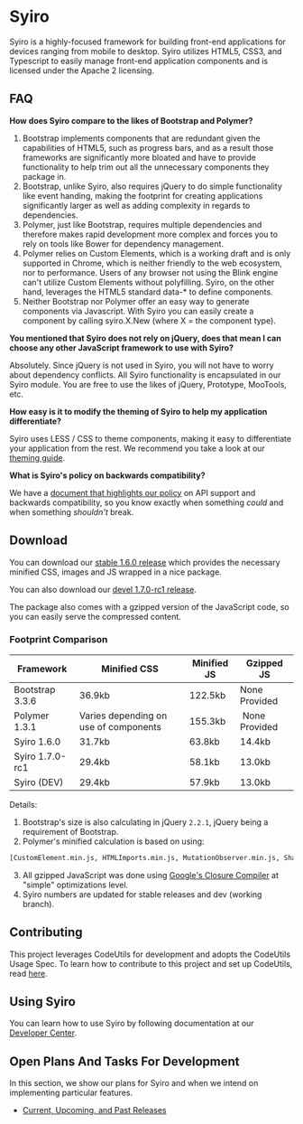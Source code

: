 # Syiro #

Syiro is a highly-focused framework for building front-end applications for devices ranging from mobile to desktop. Syiro utilizes HTML5, CSS3, and Typescript to easily manage front-end application components and is licensed under the Apache 2 licensing.

## FAQ ##

**How does Syiro compare to the likes of Bootstrap and Polymer?**

1. Bootstrap implements components that are redundant given the capabilities of HTML5, such as progress bars, and as a result those frameworks are significantly more bloated and have to provide functionality to help trim out all the unnecessary components they package in.
2. Bootstrap, unlike Syiro, also requires jQuery to do simple functionality like event handing, making the footprint for creating applications significantly larger as well as adding complexity in regards to dependencies.
3. Polymer, just like Bootstrap, requires multiple dependencies and therefore makes rapid development more complex and forces you to rely on tools like Bower for dependency management.
4. Polymer relies on Custom Elements, which is a working draft and is only supported in Chrome, which is neither friendly to the web ecosystem, nor to performance. Users of any browser not using the Blink engine can't utilize Custom Elements without polyfilling. Syiro, on the other hand, leverages the HTML5 standard data-* to define components.
5. Neither Bootstrap nor Polymer offer an easy way to generate components via Javascript. With Syiro you can easily create a component by calling syiro.X.New (where X = the component type).

**You mentioned that Syiro does not rely on jQuery, does that mean I can choose any other JavaScript framework to use with Syiro?**

Absolutely. Since jQuery is not used in Syiro, you will not have to worry about dependency conflicts. All Syiro functionality is encapsulated in our Syiro module. You are free to use the likes of jQuery, Prototype, MooTools, etc.

**How easy is it to modify the theming of Syiro to help my application differentiate?**

Syiro uses LESS / CSS to theme components, making it easy to differentiate your application from the rest. We recommend you take a look at our [theming guide](http://stroblindustries.com/devcenter/index.html?product=syiro&doc=theming).

**What is Syiro's policy on backwards compatibility?**

We have a [document that highlights our policy](http://stroblindustries.com/devcenter/index.html?product=syiro&doc=api-support-policy) on API support and backwards compatibility, so you know exactly when something *could* and when something *shouldn't* break.

## Download ##

You can download our [stable 1.6.0 release](https://github.com/StroblIndustries/Syiro/releases/download/1.6.0/stable.tar.gz) which provides the necessary minified CSS, images and JS wrapped in a nice package.

You can also download our [devel 1.7.0-rc1 release](https://github.com/StroblIndustries/Syiro/releases/download/1.7.0-rc1/devel.tar.xz).

The package also comes with a gzipped version of the JavaScript code, so you can easily serve the compressed content.

### Footprint Comparison ###

Framework | Minified CSS | Minified JS | Gzipped JS
--------------- | ----------------- | --------------- | --------------
Bootstrap 3.3.6 | 36.9kb | 122.5kb | None Provided
Polymer 1.3.1 | Varies depending on use of components | 155.3kb | None Provided
Syiro 1.6.0 | 31.7kb | 63.8kb | 14.4kb
Syiro 1.7.0-rc1 | 29.4kb | 58.1kb | 13.0kb
Syiro (DEV) | 29.4kb | 57.9kb | 13.0kb

Details:

1. Bootstrap's size is also calculating in jQuery `2.2.1`, jQuery being a requirement of Bootstrap.
2. Polymer's minified calculation is based on using:
``` bash
[CustomElement.min.js, HTMLImports.min.js, MutationObserver.min.js, ShadowDOM.min.js, webcomponents-lite.min.js]
```
3. All gzipped  JavaScript was done using [Google's Closure Compiler](https://developers.google.com/closure/compiler/) at "simple" optimizations level.
4. Syiro numbers are updated for stable releases and dev (working branch).

## Contributing ##

This project leverages CodeUtils for development and adopts the CodeUtils Usage Spec. To learn how to contribute to this project and set up CodeUtils, read [here](https://github.com/StroblIndustries/CodeUtils/blob/master/CodeUtils-Usage-Spec.md).

## Using Syiro ##

You can learn how to use Syiro by following documentation at our [Developer Center](http://stroblindustries.com/devcenter/index.html?product=syiro).

## Open Plans And Tasks For Development ##

In this section, we show our plans for Syiro and when we intend on implementing particular features.

- [Current, Upcoming, and Past Releases](http://stroblindustries.com/devcenter/index.html?product=syiro&doc=releases)